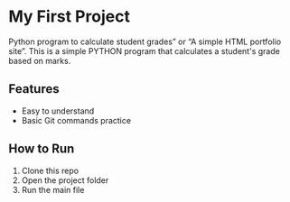 
# My First Project
Python program to 
calculate student grades” or “A simple HTML portfolio site”.
This is a simple PYTHON program that calculates a student's grade based on marks.
## Features
- Easy to understand
- Basic Git commands practice

## How to Run
1. Clone this repo
2. Open the project folder
3. Run the main file
